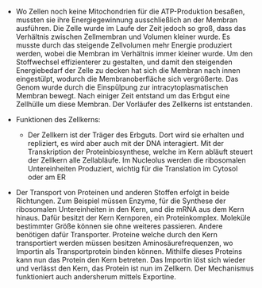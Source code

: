 - Wo Zellen noch keine Mitochondrien für die ATP-Produktion besaßen, mussten sie ihre Energiegewinnung ausschließlich an der Membran ausführen. Die Zelle wurde im Laufe der Zeit jedoch so groß, dass das Verhältnis zwischen Zellmembran und Volumen kleiner wurde. Es musste durch das steigende Zellvolumen mehr Energie produziert werden, wobei die Membran im Verhältnis immer kleiner wurde. Um den Stoffwechsel effizienterer zu gestalten, und damit den steigenden Energiebedarf der Zelle zu decken hat sich die Membran nach innen eingestülpt, wodurch die Membranoberfläche sich vergrößerte. Das Genom wurde durch die Einspülpung zur intracytoplasmatischen Membran bewegt. Nach einiger Zeit entstand um das Erbgut eine Zellhülle um diese Membran. Der Vorläufer des Zellkerns ist entstanden.

- Funktionen des Zellkerns:
	- Der Zellkern ist der Träger des Erbguts. Dort wird sie erhalten und repliziert, es wird aber auch mit der DNA interagiert. Mit der Transkription der Proteinbiosynthese, welche im Kern abläuft steuert der Zellkern alle Zellabläufe. Im Nucleolus werden die ribosomalen Untereinheiten Produziert, wichtig für die Translation im Cytosol oder am ER

- Der Transport von Proteinen und anderen Stoffen erfolgt in beide Richtungen. Zum Beispiel müssen Enzyme, für die Synthese der ribosomalen Untereinheiten in den Kern, und die mRNA aus dem Kern hinaus. Dafür besitzt der Kern Kernporen, ein Proteinkomplex. Moleküle bestimmter Größe können sie ohne weiteres passieren. Andere benötigen dafür Transporter. Proteine welche durch den Kern transportiert werden müssen besitzen Aminosäurefrequenzen, wo Importin als Transportprotein binden können. Mithilfe dieses Proteins kann nun das Protein den Kern betreten. Das Importin löst sich wieder und verlässt den Kern, das Protein ist nun im Zellkern. Der Mechanismus funktioniert auch andersherum mittels Exportine. 
